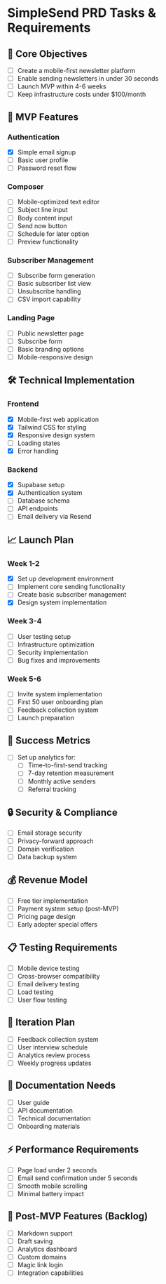 # SimpleSend PRD Tasks & Requirements

## 🎯 Core Objectives
- [ ] Create a mobile-first newsletter platform
- [ ] Enable sending newsletters in under 30 seconds
- [ ] Launch MVP within 4-6 weeks
- [ ] Keep infrastructure costs under $100/month

## 📱 MVP Features

### Authentication
- [x] Simple email signup
- [ ] Basic user profile
- [ ] Password reset flow

### Composer
- [ ] Mobile-optimized text editor
- [ ] Subject line input
- [ ] Body content input
- [ ] Send now button
- [ ] Schedule for later option
- [ ] Preview functionality

### Subscriber Management
- [ ] Subscribe form generation
- [ ] Basic subscriber list view
- [ ] Unsubscribe handling
- [ ] CSV import capability

### Landing Page
- [ ] Public newsletter page
- [ ] Subscribe form
- [ ] Basic branding options
- [ ] Mobile-responsive design

## 🛠 Technical Implementation

### Frontend
- [x] Mobile-first web application
- [x] Tailwind CSS for styling
- [x] Responsive design system
- [ ] Loading states
- [x] Error handling

### Backend
- [x] Supabase setup
- [x] Authentication system
- [ ] Database schema
- [ ] API endpoints
- [ ] Email delivery via Resend

## 📈 Launch Plan

### Week 1-2
- [x] Set up development environment
- [ ] Implement core sending functionality
- [ ] Create basic subscriber management
- [x] Design system implementation

### Week 3-4
- [ ] User testing setup
- [ ] Infrastructure optimization
- [ ] Security implementation
- [ ] Bug fixes and improvements

### Week 5-6
- [ ] Invite system implementation
- [ ] First 50 user onboarding plan
- [ ] Feedback collection system
- [ ] Launch preparation

## 🎯 Success Metrics
- [ ] Set up analytics for:
  - [ ] Time-to-first-send tracking
  - [ ] 7-day retention measurement
  - [ ] Monthly active senders
  - [ ] Referral tracking

## 🔒 Security & Compliance
- [ ] Email storage security
- [ ] Privacy-forward approach
- [ ] Domain verification
- [ ] Data backup system

## 💰 Revenue Model
- [ ] Free tier implementation
- [ ] Payment system setup (post-MVP)
- [ ] Pricing page design
- [ ] Early adopter special offers

## 📋 Testing Requirements
- [ ] Mobile device testing
- [ ] Cross-browser compatibility
- [ ] Email delivery testing
- [ ] Load testing
- [ ] User flow testing

## 🔄 Iteration Plan
- [ ] Feedback collection system
- [ ] User interview schedule
- [ ] Analytics review process
- [ ] Weekly progress updates

## 📝 Documentation Needs
- [ ] User guide
- [ ] API documentation
- [ ] Technical documentation
- [ ] Onboarding materials

## ⚡ Performance Requirements
- [ ] Page load under 2 seconds
- [ ] Email send confirmation under 5 seconds
- [ ] Smooth mobile scrolling
- [ ] Minimal battery impact

## 🚀 Post-MVP Features (Backlog)
- [ ] Markdown support
- [ ] Draft saving
- [ ] Analytics dashboard
- [ ] Custom domains
- [ ] Magic link login
- [ ] Integration capabilities